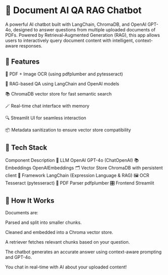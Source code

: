 # 🤖 Document AI QA RAG Chatbot
A powerful AI chatbot built with LangChain, ChromaDB, and OpenAI GPT-4o, designed to answer questions from multiple uploaded documents of PDFs. Powered by Retrieval-Augmented Generation (RAG), this app allows users to interactively query document content with intelligent, context-aware responses.

## 🧠 Features

🧾 PDF + Image OCR (using pdfplumber and pytesseract)

🧠 RAG-based QA using LangChain and OpenAI models

📚 ChromaDB vector store for fast semantic search

🪄 Real-time chat interface with memory

🔍 Streamlit UI for seamless interaction

📦 Metadata sanitization to ensure vector store compatibility

## 🔧 Tech Stack
Component	Description
🧠 LLM	OpenAI GPT-4o (ChatOpenAI)
📚 Embeddings	OpenAIEmbeddings
🗂 Vector Store	ChromaDB with persistent client
🧱 Framework	LangChain (Expression Language & RAG)
🖼 OCR	Tesseract (pytesseract)
🧾 PDF Parser	pdfplumber
🎛 Frontend	Streamlit

## 🚀 How It Works

Documents are:

Parsed and split into smaller chunks.

Cleaned and embedded into a Chroma vector store.

A retriever fetches relevant chunks based on your question.

The chatbot generates an accurate answer using context-aware prompting and GPT-4o.

You chat in real-time with AI about your uploaded content!
